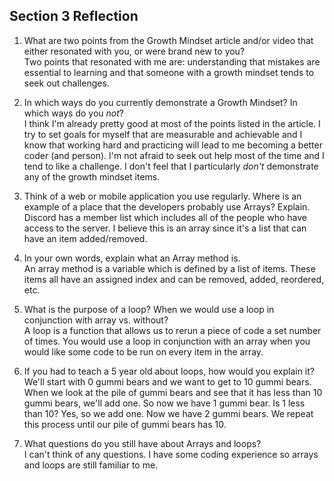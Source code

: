 ## Section 3 Reflection

1. What are two points from the Growth Mindset article and/or video that either resonated with you, or were brand new to you?  
 Two points that resonated with me are: understanding that mistakes are essential to learning and that someone with a growth mindset tends to seek out challenges.


1. In which ways do you currently demonstrate a Growth Mindset? In which ways do you _not_?  
 I think I'm already pretty good at most of the points listed in the article. I try to set goals for myself that are measurable and achievable and I know that working hard and practicing will lead to me becoming a better coder (and person). I'm not afraid to seek out help most of the time and I tend to like a challenge. I don't feel that I particularly _don't_ demonstrate any of the growth mindset items.

1. Think of a web or mobile application you use regularly. Where is an example of a place that the developers probably use Arrays? Explain.  
 Discord has a member list which includes all of the people who have access to the server. I believe this is an array since it's a list that can have an item added/removed.

1. In your own words, explain what an Array method is.  
 An array method is a variable which is defined by a list of items. These items all have an assigned index and can be removed, added, reordered, etc.

1. What is the purpose of a loop? When we would use a loop in conjunction with array vs. without?  
 A loop is a function that allows us to rerun a piece of code a set number of times. You would use a loop in conjunction with an array when you would like some code to be run on every item in the array.

1. If you had to teach a 5 year old about loops, how would you explain it?  
 We'll start with 0 gummi bears and we want to get to 10 gummi bears. When we look at the pile of gummi bears and see that it has less than 10 gummi bears, we'll add one. So now we have 1 gummi bear. Is 1 less than 10? Yes, so we add one. Now we have 2 gummi bears. We repeat this process until our pile of gummi bears has 10.

1. What questions do you still have about Arrays and loops?  
 I can't think of any questions. I have some coding experience so arrays and loops are still familiar to me.
